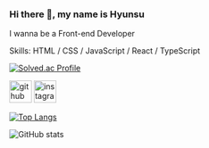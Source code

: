 ### Hi there 👋, my name is Hyunsu
I wanna be a Front-end Developer

Skills: HTML / CSS / JavaScript / React / TypeScript

[![Solved.ac
Profile](http://mazassumnida.wtf/api/generate_badge?boj=scato3)](https://solved.ac/scato3)


[<img src='https://cdn.jsdelivr.net/npm/simple-icons@3.0.1/icons/github.svg' alt='github' height='40'>](https://github.com/scato3)  [<img src='https://cdn.jsdelivr.net/npm/simple-icons@3.0.1/icons/instagram.svg' alt='instagram' height='40'>](https://www.instagram.com/paarfume/)  

[![Top Langs](https://github-readme-stats.vercel.app/api/top-langs/?username=scato3)](https://github.com/anuraghazra/github-readme-stats)

![GitHub stats](https://github-readme-stats.vercel.app/api?username=scato3&show_icons=true)  
